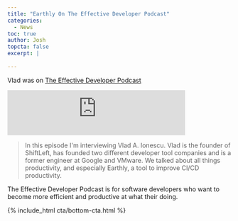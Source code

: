 ```yaml
---
title: "Earthly On The Effective Developer Podcast"
categories:
  - News
toc: true
author: Josh
topcta: false
excerpt: |
    
---
```


Vlad was on [The Effective Developer Podcast](https://podcasters.spotify.com/pod/show/effective-developer/episodes/67---Interview-With-Vlad-A--Ionescu-e26or8q)

<iframe src="https://podcasters.spotify.com/pod/show/effective-developer/embed/episodes/67---Interview-With-Vlad-A--Ionescu-e26or8q/a-aa3ug9i" height="102px" width="400px" frameborder="0" scrolling="no"></iframe>

> In this episode I'm interviewing Vlad A. Ionescu. Vlad is the founder of ShiftLeft, has founded two different developer tool companies and is a former engineer at Google and VMware. We talked about all things productivity, and especially Earthly, a tool to improve CI/CD productivity.

The Effective Developer Podcast is for software developers who want to become more efficient and productive at what their doing.

{% include_html cta/bottom-cta.html %}
